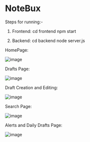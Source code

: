 # NoteBux

Steps for running:-

   1) Frontend: cd frontend
                npm start

   2) Backend: cd backend
               node server.js  

HomePage: 
 
  ![image](https://github.com/user-attachments/assets/ff1d4f34-6ddf-4a4d-9005-126858ed5eb0)

Drafts Page: 

  ![image](https://github.com/user-attachments/assets/c64b1fbc-aa80-4cbe-a50c-7dcb14b85bd0)

Draft Creation and Editing: 
  
 ![image](https://github.com/user-attachments/assets/b8e222dc-3c5a-41f4-ad23-504fbbe848d5)
 
Search Page: 

  ![image](https://github.com/user-attachments/assets/407f2ac3-5399-4f55-a713-d50d3eabb495)

Alerts and Daily Drafts Page: 

![image](https://github.com/user-attachments/assets/62281052-b23a-4ce3-a8c4-68800f4d806c)


